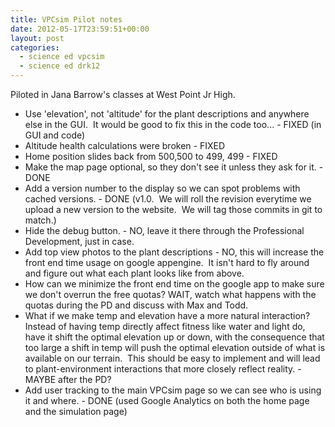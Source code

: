 ```yaml
---
title: VPCsim Pilot notes
date: 2012-05-17T23:59:51+00:00
layout: post
categories:
  - science ed vpcsim
  - science ed drk12
---
```

Piloted in Jana Barrow's classes at West Point Jr High.

  * Use 'elevation', not 'altitude' for the plant descriptions and anywhere else in the GUI.  It would be good to fix this in the code too... - FIXED (in GUI and code)
  * Altitude health calculations were broken - FIXED
  * Home position slides back from 500,500 to 499, 499 - FIXED
  * Make the map page optional, so they don't see it unless they ask for it. - DONE
  * Add a version number to the display so we can spot problems with cached versions. - DONE (v1.0.  We will roll the revision everytime we upload a new version to the website.  We will tag those commits in git to match.)
  * Hide the debug button. - NO, leave it there through the Professional Development, just in case.
  * Add top view photos to the plant descriptions - NO, this will increase the front end time usage on google appengine.  It isn't hard to fly around and figure out what each plant looks like from above.
  * How can we minimize the front end time on the google app to make sure we don't overrun the free quotas? WAIT, watch what happens with the quotas during the PD and discuss with Max and Todd.
  * What if we make temp and elevation have a more natural interaction?  Instead of having temp directly affect fitness like water and light do, have it shift the optimal elevation up or down, with the consequence that too large a shift in temp will push the optimal elevation outside of what is available on our terrain.  This should be easy to implement and will lead to plant-environment interactions that more closely reflect reality. - MAYBE after the PD?
  * Add user tracking to the main VPCsim page so we can see who is using it and where. - DONE (used Google Analytics on both the home page and the simulation page)
